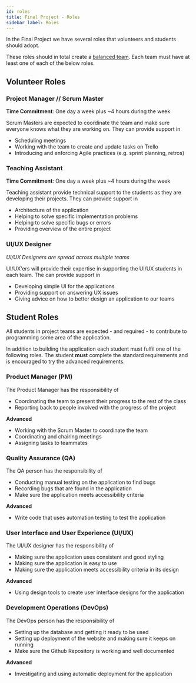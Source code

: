 ```yaml
---
id: roles
title: Final Project - Roles
sidebar_label: Roles
---
```


In the Final Project we have several roles that volunteers and students should adopt.

These roles should in total create a [balanced team](https://www.youtube.com/watch?v=Z_Q4Q8rCVpU). Each team must have at least one of each of the below roles.

## Volunteer Roles

### Project Manager // Scrum Master

**Time Commitment**: One day a week plus ~4 hours during the week

Scrum Masters are expected to coordinate the team and make sure everyone knows what they are working on. They can provide support in

- Scheduling meetings
- Working with the team to create and update tasks on Trello
- Introducing and enforcing Agile practices (e.g. sprint planning, retros)

### Teaching Assistant

**Time Commitment**: One day a week plus ~4 hours during the week

Teaching assistant provide technical support to the students as they are developing their projects. They can provide support in

- Architecture of the application
- Helping to solve specific implementation problems
- Helping to solve specific bugs or errors
- Providing overview of the entire project

### UI/UX Designer

_UI/UX Designers are spread across multiple teams_

UI/UX'ers will provide their expertise in supporting the UI/UX students in each team. The can provide support in

- Developing simple UI for the applications
- Providing support on answering UX issues
- Giving advice on how to better design an application to our teams

## Student Roles

All students in project teams are expected - and required - to contribute to programming some area of the application.

In addition to building the application each student must fulfil one of the following roles. The student **must** complete the standard requirements and is encouraged to try the advanced requirements.

### Product Manager (PM)

The Product Manager has the responsibility of

- Coordinating the team to present their progress to the rest of the class
- Reporting back to people involved with the progress of the project

**Advanced**

- Working with the Scrum Master to coordinate the team
- Coordinating and chairing meetings
- Assigning tasks to teammates

### Quality Assurance (QA)

The QA person has the responsibility of

- Conducting manual testing on the application to find bugs
- Recording bugs that are found in the application
- Make sure the application meets accessibility criteria

**Advanced**

- Write code that uses automation testing to test the application

### User Interface and User Experience (UI/UX)

The UI/UX designer has the responsibility of

- Making sure the application uses consistent and good styling
- Making sure the application is easy to use
- Making sure the application meets accessibility criteria in its design

**Advanced**

- Using design tools to create user interface designs for the application

### Development Operations (DevOps)

The DevOps person has the responsibility of

- Setting up the database and getting it ready to be used
- Setting up deployment of the website and making sure it keeps on running
- Make sure the Github Repository is working and well documented

**Advanced**

- Investigating and using automatic deployment for the application
